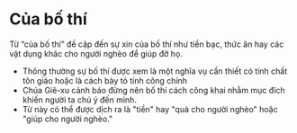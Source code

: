 # Của bố thí

Từ “của bố thí” đề cập đến sự xin của bố thí như tiền bạc, thức ăn hay các vật dụng khác cho người nghèo để giúp đỡ họ.
- Thông thường sự bố thí được xem là một nghĩa vụ cần thiết có tính chất tôn giáo hoặc là cách bày tỏ tính công chính
- Chúa Giê-xu cảnh báo đừng nên bố thí cách công khai nhằm mục đích khiến người ta chú ý đến mình.
- Từ này có thể được dịch ra là "tiền" hay "quà cho người nghèo" hoặc "giúp cho người nghèo."

